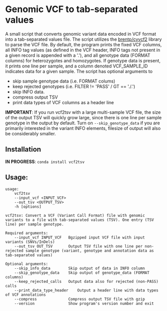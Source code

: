 # Genomic VCF to tab-separated values

A small script that converts genomic variant data encoded in VCF format into a tab-separated values file. The script utilizes the [brentp/cyvcf2](https://github.com/brentp/cyvcf2) library to parse the VCF file. By default, the program prints the fixed VCF columns, all INFO tag values (as defined in the VCF header, INFO tags not present in a given record is appended with a '.'), and all genotype data (FORMAT columns) for heterozygotes and homozygotes. If genotype data is present, it prints one line per sample, and a column denoted VCF\_SAMPLE_ID indicates data for a given sample. The script has optional arguments to

* skip sample genotype data (i.e. FORMAT colums)
* keep rejected genotypes (i.e. FILTER != 'PASS' / GT == './.')
* skip INFO data.
* compress output TSV
* print data types of VCF columns as a header line

__IMPORTANT__: If you run vcf2tsv with a large multi-sample VCF file, the size of the output TSV will quickly grow large, since there is one line per sample genotype in the output by default. Turn on `--skip_genotype_data` if you are primarily interested in the variant INFO elements, filesize of output will also be considerably smaller.

## Installation

**IN PROGRESS**:
`conda install vcf2tsv`

## Usage:

	usage:
		vcf2tsv
		--input_vcf <INPUT_VCF>
		--out_tsv <OUTPUT_TSV>
		-h [options]

	vcf2tsv: Convert a VCF (Variant Call Format) file with genomic variants to a file with tab-separated values (TSV). One entry (TSV line) per sample genotype.

	Required arguments:
		--input_vcf INPUT_VCF	Bgzipped input VCF file with input variants (SNVs/InDels)
		--out_tsv OUT_TSV     	Output TSV file with one line per non-rejected sample genotype (variant, genotype and annotation data as tab-separated values)

	Optional arguments:
		--skip_info_data      	Skip output of data in INFO column
		--skip_genotype_data  	Skip output of genotype_data (FORMAT columns)
		--keep_rejected_calls	Output data also for rejected (non-PASS) calls
		--print_data_type_header	Output a header line with data types of VCF annotations
		--compress            	Compress output TSV file with gzip
		--version             	Show program's version number and exit
